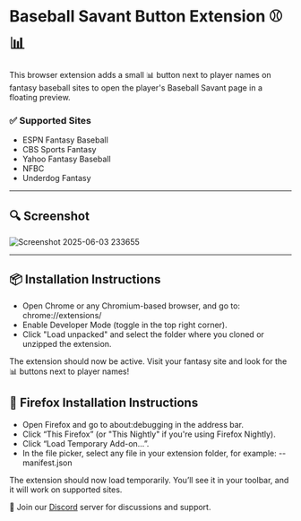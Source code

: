 # Baseball Savant Button Extension ⚾📊

This browser extension adds a small 📊 button next to player names on fantasy baseball sites to open the player's Baseball Savant page in a floating preview. 

### ✅ Supported Sites
- ESPN Fantasy Baseball
- CBS Sports Fantasy
- Yahoo Fantasy Baseball
- NFBC
- Underdog Fantasy

---

## 🔍 Screenshot
![Screenshot 2025-06-03 233655](https://github.com/user-attachments/assets/a285a7b3-fef2-4531-bbb2-4534500dc58e)


---

## 📦 Installation Instructions

- Open Chrome or any Chromium-based browser, and go to:
 chrome://extensions/
- Enable Developer Mode (toggle in the top right corner).
- Click "Load unpacked" and select the folder where you cloned or unzipped the extension.

The extension should now be active. Visit your fantasy site and look for the 📊 buttons next to player names!

## 🦊 Firefox Installation Instructions
- Open Firefox and go to about:debugging in the address bar.
- Click “This Firefox” (or "This Nightly" if you're using Firefox Nightly).
- Click “Load Temporary Add-on…”.
- In the file picker, select any file in your extension folder, for example:
-- manifest.json

The extension should now load temporarily. You’ll see it in your toolbar, and it will work on supported sites.


🚀 Join our [Discord](https://discord.gg/QaRnaEM3) server for discussions and support.


